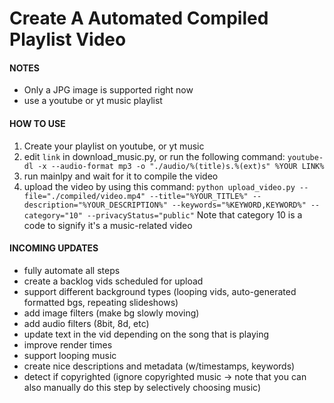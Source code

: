 # Create A Automated Compiled Playlist Video

#### NOTES
+ Only a JPG image is supported right now
+ use a youtube or yt music playlist

#### HOW TO USE
1. Create your playlist on youtube, or yt music
2. edit `link` in download_music.py, or run the following command:
`youtube-dl -x --audio-format mp3 -o "./audio/%(title)s.%(ext)s" %YOUR LINK%`
3. run mainlpy and wait for it to compile the video
4. upload the video by using this command:
`python upload_video.py --file="./compiled/video.mp4" --title="%YOUR_TITLE%" --description="%YOUR_DESCRIPTION%" --keywords="%KEYWORD,KEYWORD%" --category="10" --privacyStatus="public"`
Note that category 10 is a code to signify it's a music-related video

#### INCOMING UPDATES
+ fully automate all steps
+ create a backlog vids scheduled for upload
+ support different background types (looping vids, auto-generated formatted bgs, repeating slideshows)
+ add image filters (make bg slowly moving)
+ add audio filters (8bit, 8d, etc)
+ update text in the vid depending on the song that is playing
+ improve render times
+ support looping music
+ create nice descriptions and metadata (w/timestamps, keywords)
+ detect if copyrighted (ignore copyrighted music -> note that you can also manually do this step by selectively choosing music)
